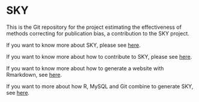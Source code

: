 # SKY

This is the Git repository for the project estimating the effectiveness of methods correcting for publication bias, a contribution to the SKY project.

If you want to know more about SKY, please see [here](https://economistjourney.blogspot.com/2019/03/sky-tool-for-decentralized-accumulation.html). 

If you want to know more about how to contribute to SKY, please see [here](https://chabefer.github.io/SKY/tutoSKY.html). 

If you want to know more about how to generate a website with Rmarkdown, see [here](https://www.emilyzabor.com/tutorials/rmarkdown_websites_tutorial.html).

If you want to more about how R, MySQL and Git combine to generate SKY, see [here](https://sites.google.com/site/sylvainchabeferret/research/git_mysql_knitr.pdf).
